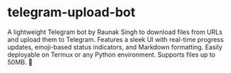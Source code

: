 # telegram-upload-bot
A lightweight Telegram bot by Raunak Singh to download files from URLs and upload them to Telegram. Features a sleek UI with real-time progress updates, emoji-based status indicators, and Markdown formatting. Easily deployable on Termux or any Python environment. Supports files up to 50MB. 🚀
